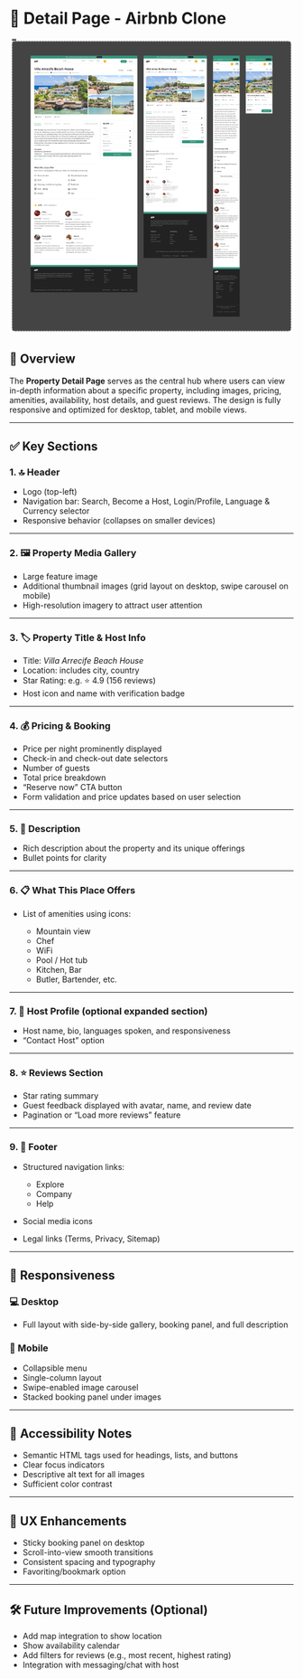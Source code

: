 # 🏡 Detail Page - Airbnb Clone

![Detail page](https://github.com/Hali1439/alx-listing-app/blob/c46bcbfb97a2ff54a8ba32931fdeb164c3fae7af/public/assets/Detail%20Page.png)
## 📄 Overview

The **Property Detail Page** serves as the central hub where users can view in-depth information about a specific property, including images, pricing, amenities, availability, host details, and guest reviews. The design is fully responsive and optimized for desktop, tablet, and mobile views.

---

## ✅ Key Sections

### 1. 🔝 Header

* Logo (top-left)
* Navigation bar: Search, Become a Host, Login/Profile, Language & Currency selector
* Responsive behavior (collapses on smaller devices)

---

### 2. 🖼️ Property Media Gallery

* Large feature image
* Additional thumbnail images (grid layout on desktop, swipe carousel on mobile)
* High-resolution imagery to attract user attention

---

### 3. 🏷️ Property Title & Host Info

* Title: *Villa Arrecife Beach House*
* Location: includes city, country
* Star Rating: e.g. ⭐ 4.9 (156 reviews)
* Host icon and name with verification badge

---

### 4. 💰 Pricing & Booking

* Price per night prominently displayed
* Check-in and check-out date selectors
* Number of guests
* Total price breakdown
* “Reserve now” CTA button
* Form validation and price updates based on user selection

---

### 5. 📝 Description

* Rich description about the property and its unique offerings
* Bullet points for clarity

---

### 6. 📋 What This Place Offers

* List of amenities using icons:

  * Mountain view
  * Chef
  * WiFi
  * Pool / Hot tub
  * Kitchen, Bar
  * Butler, Bartender, etc.

---

### 7. 👤 Host Profile (optional expanded section)

* Host name, bio, languages spoken, and responsiveness
* “Contact Host” option

---

### 8. ⭐ Reviews Section

* Star rating summary
* Guest feedback displayed with avatar, name, and review date
* Pagination or “Load more reviews” feature

---

### 9. 🦶 Footer

* Structured navigation links:

  * Explore
  * Company
  * Help
* Social media icons
* Legal links (Terms, Privacy, Sitemap)

---

## 📱 Responsiveness

### 💻 Desktop

* Full layout with side-by-side gallery, booking panel, and full description

### 📱 Mobile

* Collapsible menu
* Single-column layout
* Swipe-enabled image carousel
* Stacked booking panel under images

---

## 🔐 Accessibility Notes

* Semantic HTML tags used for headings, lists, and buttons
* Clear focus indicators
* Descriptive alt text for all images
* Sufficient color contrast

---

## 🧠 UX Enhancements

* Sticky booking panel on desktop
* Scroll-into-view smooth transitions
* Consistent spacing and typography
* Favoriting/bookmark option

---

## 🛠️ Future Improvements (Optional)

* Add map integration to show location
* Show availability calendar
* Add filters for reviews (e.g., most recent, highest rating)
* Integration with messaging/chat with host



